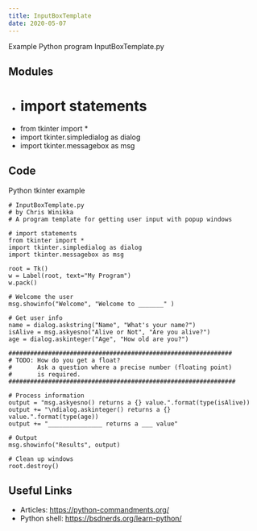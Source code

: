 ```yaml
---
title: InputBoxTemplate
date: 2020-05-07
---
```

Example Python program InputBoxTemplate.py

## Modules

* # import statements
* from tkinter import *
* import tkinter.simpledialog as dialog
* import tkinter.messagebox as msg

## Code

Python tkinter example

    # InputBoxTemplate.py
    # by Chris Winikka
    # A program template for getting user input with popup windows
    
    # import statements
    from tkinter import *
    import tkinter.simpledialog as dialog
    import tkinter.messagebox as msg
    
    root = Tk()
    w = Label(root, text="My Program")
    w.pack()
    
    # Welcome the user
    msg.showinfo("Welcome", "Welcome to _______" )
    
    # Get user info
    name = dialog.askstring("Name", "What's your name?")
    isAlive = msg.askyesno("Alive or Not", "Are you alive?")
    age = dialog.askinteger("Age", "How old are you?")
    
    ##############################################################
    # TODO: How do you get a float?
    #       Ask a question where a precise number (floating point)
    #       is required.
    ###############################################################
    
    # Process information
    output = "msg.askyesno() returns a {} value.".format(type(isAlive))
    output += "\ndialog.askinteger() returns a {} value.".format(type(age))
    output += "_______________ returns a ___ value"
    
    # Output
    msg.showinfo("Results", output)
    
    # Clean up windows
    root.destroy()
    

## Useful Links

- Articles: https://python-commandments.org/
- Python shell: https://bsdnerds.org/learn-python/
